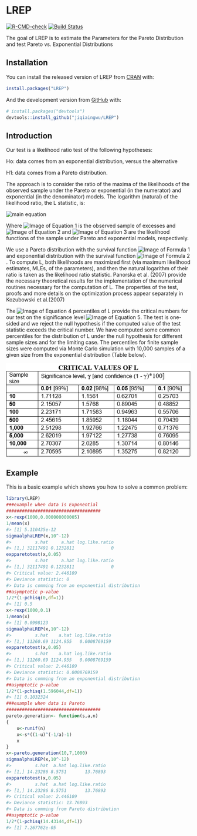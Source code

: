 
<!-- README.md is generated from README.Rmd. Please edit that file -->

# LREP

<!-- badges: start -->

[![R-CMD-check](https://github.com/jiqiaingwu/LREP/workflows/R-CMD-check/badge.svg)](https://github.com/jiqiaingwu/LREP/actions)
[![Build
Status](https://travis-ci.org/jiqiaingwu/LREP.svg?branch=main)](https://travis-ci.org/jiqiaingwu/LREP)
<!-- badges: end -->

The goal of LREP is to estimate the Parameters for the Pareto
Distribution and test Pareto vs. Exponential Distributions

## Installation

You can install the released version of LREP from
[CRAN](https://CRAN.R-project.org) with:

``` r
install.packages("LREP")
```

And the development version from [GitHub](https://github.com/) with:

``` r
# install.packages("devtools")
devtools::install_github("jiqiaingwu/LREP")
```

## Introduction

Our test is a likelihood ratio test of the following hypotheses:

Ho: data comes from an exponential distribution, versus the alternative

H1: data comes from a Pareto distribution.

The approach is to consider the ratio of the maxima of the likelihoods
of the observed sample under the Pareto or exponential (in the
numerator) and exponential (in the denominator) models. The logarithm
(natural) of the likelihood ratio, the L statistic, is:

![main
equation](https://latex.codecogs.com/svg.image?L=log%5Cfrac%7Bmax(%5Cunderset%7B%5Calpha%20%3E0,s%3E0%7D%7Bsup%7DL_%7BPareto%7D(%5Cvec%7Bx%7D%7C%5Calpha,s),%5Cunderset%7B%5Csigma%20%3E0%7D%7Bsup%7DL_%7Bexp%7D(%5Cvec%7Bx%7D%20%7C%20%5Csigma%20))%7D%7B%5Cunderset%7B%5Csigma%20%3E0%7D%7Bsup%7DL_%7Bexp%7D(%5Cvec%7Bx%7D%7C%5Csigma%20)%7D)

Where ![Image of Equation
1](https://latex.codecogs.com/svg.image?%5Cvec%7Bx%7D) is the observed
sample of excesses and ![Image of Equation
2](https://latex.codecogs.com/svg.image?L_%7BPareto%7D(%5Cvec%7Bx%7D%7C%5Calpha%20,s))
and ![Image of Equation
3](https://latex.codecogs.com/svg.image?L_%7Bexp%7D(%5Cvec%7Bx%7D%7C%5Csigma%20))
are the likelihood functions of the sample under Pareto and exponential
models, respectively.

We use a Pareto distribution with the survival function ![Image of
Formula
1](https://latex.codecogs.com/svg.image?S(x)=P(X%3Ex)=(%5Cfrac%7B1%7D%7B1+%5Cfrac%7Bx%7D%7Bs%5Calpha%7D%7D)%5E%7Ba%7D)
and exponential distribution with the survival function ![Image of
Formula
2](https://latex.codecogs.com/svg.image?S(x)=P(X%3Ex)=exp(-%20%5Cfrac%7Bx%7D%7B%5Csigma%20%7D)).
To compute L, both likelihoods are maximized first (via maximum
likelihood estimates, MLEs, of the parameters), and then the natural
logarithm of their ratio is taken as the likelihood ratio statistic.
Panorska et al. (2007) provide the necessary theoretical results for the
implementation of the numerical routines necessary for the computation
of L. The properties of the test, proofs and more details on the
optimization process appear separately in Kozubowski et al.(2007)

The ![Image of Equation
4](https://latex.codecogs.com/svg.image?(1%20-%20%5Cgamma)100)
percentiles of L provide the critical numbers for our test on the
significance level ![Image of Equation
5](https://latex.codecogs.com/svg.image?%5Cgamma%20). The test is
one-sided and we reject the null hypothesis if the computed value of the
test statistic exceeds the critical number. We have computed some common
percentiles for the distribution of L under the null hypothesis for
different sample sizes and for the limiting case. The percentiles for
finite sample sizes were computed via Monte Carlo simulation with 10,000
samples of a given size from the exponential distribution (Table below).

![Table 1](man/figures/Table1.png)

## Example

This is a basic example which shows you how to solve a common problem:

``` r
library(LREP)
###example when data is Exponential
####################################
x<-rexp(1000,0.000000000005)
1/mean(x)
#> [1] 5.110435e-12
sigmaalphaLREP(x,10^-12)
#>         s.hat     a.hat log.like.ratio
#> [1,] 32117491 0.1232811              0
expparetotest(x,0.05)
#>         s.hat     a.hat log.like.ratio
#> [1,] 32117491 0.1232811              0
#> Critical value: 2.446109 
#> Deviance statistic: 0 
#> Data is comming from an exponential distribution
##asymptotic p-value
1/2*(1-pchisq(0,df=1))
#> [1] 0.5
x<-rexp(1000,0.1)
1/mean(x)
#> [1] 0.0998123
sigmaalphaLREP(x,10^-12)
#>         s.hat    a.hat log.like.ratio
#> [1,] 11260.69 1124.955   0.0008769159
expparetotest(x,0.05)
#>         s.hat    a.hat log.like.ratio
#> [1,] 11260.69 1124.955   0.0008769159
#> Critical value: 2.446109 
#> Deviance statistic: 0.0008769159 
#> Data is comming from an exponential distribution
##asymptotic p-value
1/2*(1-pchisq(1.596044,df=1))
#> [1] 0.1032324
###example when data is Pareto
####################################
pareto.generation<- function(s,a,n)
{
    u<-runif(n)
    x<-s*((1-u)^(-1/a)-1)
    x
}
x<-pareto.generation(10,7,1000)
sigmaalphaLREP(x,10^-12)
#>         s.hat  a.hat log.like.ratio
#> [1,] 14.23286 8.5751       13.76893
expparetotest(x,0.05)
#>         s.hat  a.hat log.like.ratio
#> [1,] 14.23286 8.5751       13.76893
#> Critical value: 2.446109 
#> Deviance statistic: 13.76893 
#> Data is comming from Pareto distribution
##asymptotic p-value
1/2*(1-pchisq(14.43144,df=1))
#> [1] 7.267762e-05
```
